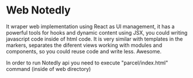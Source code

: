 
# Web Notedly

It wraper web implementation using React as UI management, it has a powerful tools for hooks and dynamic content using JSX, you could writing javascript code inside of html code. It is very similar
with templates in the markers, separates the diferent views working with modules and components, so you could reuse code and write less. Awesome.


In order to run Notedly api you need to execute "parcel/index.html" command (inside of web directory)
